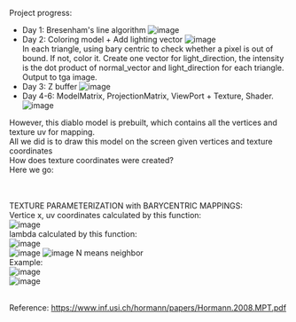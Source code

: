 Project progress:
+ Day 1: Bresenham's line algorithm
![image](https://user-images.githubusercontent.com/30485720/122645536-16c6ad80-d145-11eb-900b-ed68cab6fc4e.png) <br>
+ Day 2: Coloring model + Add lighting vector
![image](https://user-images.githubusercontent.com/30485720/122645572-3067f500-d145-11eb-98bb-459545684c4f.png) <br>
In each triangle, using bary centric to check whether a pixel is out of bound. If not, color it. 
Create one vector for light_direction, the intensity is the dot product of normal_vector and light_direction for each triangle.
Output to tga image.
+ Day 3: Z buffer
![image](https://user-images.githubusercontent.com/30485720/122645585-3cec4d80-d145-11eb-8ae7-9bd2ae20df45.png) <br>
+ Day 4-6: ModelMatrix, ProjectionMatrix, ViewPort + Texture, Shader.
![image](https://user-images.githubusercontent.com/30485720/122374237-6615ae00-cf8c-11eb-81b2-5f53e985ea32.png) 

However, this diablo model is prebuilt, which contains all the vertices and texture uv for mapping. <br>
All we did is to draw this model on the screen given vertices and texture coordinates <br>
How does texture coordinates were created? <br>
Here we go: <br> <br> <br>

TEXTURE PARAMETERIZATION with BARYCENTRIC MAPPINGS: <br>
Vertice x, uv coordinates calculated by this function: <br>
![image](https://user-images.githubusercontent.com/30485720/122361348-5e044100-cf81-11eb-9ea0-441313b89329.png)
<br>
lambda calculated by this function: <br> 
![image](https://user-images.githubusercontent.com/30485720/122361402-678da900-cf81-11eb-9bc9-245f4e01bfae.png)
<br>
![image](https://user-images.githubusercontent.com/30485720/122361420-69f00300-cf81-11eb-9163-dbb56b6ca176.png)
![image](https://user-images.githubusercontent.com/30485720/122364509-05827300-cf84-11eb-8544-b4df43fb8a95.png)
N means neighbor
<br>
Example: <br>
![image](https://user-images.githubusercontent.com/30485720/122374193-5b5b1900-cf8c-11eb-8157-c69912004144.png) <br>
![image](https://user-images.githubusercontent.com/30485720/122372612-023eb580-cf8b-11eb-945c-11373cd9702e.png) <br>
<br>


Reference:
https://www.inf.usi.ch/hormann/papers/Hormann.2008.MPT.pdf
